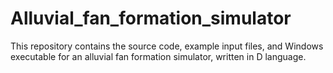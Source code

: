 # Alluvial_fan_formation_simulator
This repository contains the source code, example input files, and Windows executable for an alluvial fan formation simulator, written in D language.
